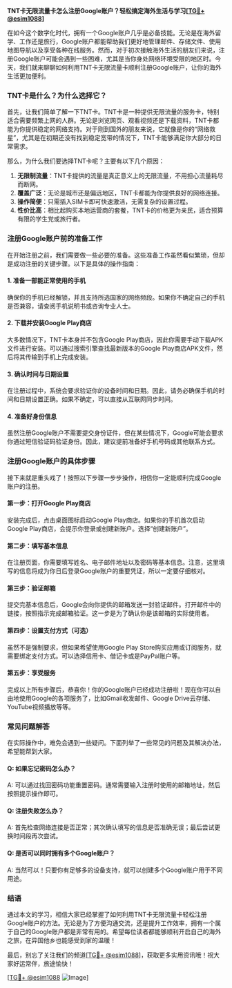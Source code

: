 **TNT卡无限流量卡怎么注册Google账户？轻松搞定海外生活与学习[[TG💪+ @esim1088](https://t.me/s/esim1088)]**

在如今这个数字化时代，拥有一个Google账户几乎是必备技能。无论是在海外留学、工作还是旅行，Google账户都能帮助我们更好地管理邮件、存储文件、使用地图导航以及享受各种在线服务。然而，对于初次接触海外生活的朋友们来说，注册Google账户可能会遇到一些困难，尤其是当你身处网络环境受限的地区时。今天，我们就来聊聊如何利用TNT卡无限流量卡顺利注册Google账户，让你的海外生活更加便利。

### TNT卡是什么？为什么选择它？

首先，让我们简单了解一下TNT卡。TNT卡是一种提供无限流量的服务卡，特别适合需要频繁上网的人群。无论是浏览网页、观看视频还是下载资料，TNT卡都能为你提供稳定的网络支持。对于刚到国外的朋友来说，它就像是你的“网络救星”，尤其是在初期还没有找到稳定宽带的情况下，TNT卡能够满足你大部分的日常需求。

那么，为什么我们要选择TNT卡呢？主要有以下几个原因：
1. **无限制流量**：TNT卡提供的流量是真正意义上的无限流量，不用担心流量耗尽而断网。
2. **覆盖广泛**：无论是城市还是偏远地区，TNT卡都能为你提供良好的网络连接。
3. **操作简便**：只需插入SIM卡即可快速激活，无需复杂的设置过程。
4. **性价比高**：相比起购买本地运营商的套餐，TNT卡的价格更为亲民，适合预算有限的学生党或旅行者。

### 注册Google账户前的准备工作

在开始注册之前，我们需要做一些必要的准备。这些准备工作虽然看似繁琐，但却是成功注册的关键步骤。以下是具体的操作指南：

#### 1. 准备一部能正常使用的手机
确保你的手机已经解锁，并且支持所选国家的网络频段。如果你不确定自己的手机是否兼容，请查阅手机说明书或咨询专业人士。

#### 2. 下载并安装Google Play商店
大多数情况下，TNT卡本身并不包含Google Play商店，因此你需要手动下载APK文件进行安装。可以通过搜索引擎查找最新版本的Google Play商店APK文件，然后将其传输到手机上完成安装。

#### 3. 确认时间与日期设置
在注册过程中，系统会要求验证你的设备时间和日期。因此，请务必确保手机的时间和日期设置正确。如果不确定，可以直接从互联网同步时间。

#### 4. 准备好身份信息
虽然注册Google账户不需要提交身份证件，但在某些情况下，Google可能会要求你通过短信验证码验证身份。因此，建议提前准备好手机号码或其他联系方式。

### 注册Google账户的具体步骤

接下来就是重头戏了！按照以下步骤一步步操作，相信你一定能顺利完成Google账户的注册。

#### 第一步：打开Google Play商店
安装完成后，点击桌面图标启动Google Play商店。如果你的手机首次启动Google Play商店，会提示你登录或创建新账户。选择“创建新账户”。

#### 第二步：填写基本信息
在注册页面，你需要填写姓名、电子邮件地址以及密码等基本信息。注意，这里填写的信息将成为你日后登录Google账户的重要凭证，所以一定要仔细核对。

#### 第三步：验证邮箱
提交完基本信息后，Google会向你提供的邮箱发送一封验证邮件。打开邮件中的链接，按照指示完成邮箱验证。这一步是为了确认你是该邮箱的实际使用者。

#### 第四步：设置支付方式（可选）
虽然不是强制要求，但如果希望使用Google Play Store购买应用或订阅服务，就需要绑定支付方式。可以选择信用卡、借记卡或是PayPal账户等。

#### 第五步：享受服务
完成以上所有步骤后，恭喜你！你的Google账户已经成功注册啦！现在你可以自由地使用Google的各项服务了，比如Gmail收发邮件、Google Drive云存储、YouTube视频播放等等。

### 常见问题解答

在实际操作中，难免会遇到一些疑问。下面列举了一些常见的问题及其解决办法，希望能帮到大家。

#### Q: 如果忘记密码怎么办？
A: 可以通过找回密码功能重置密码。通常需要输入注册时使用的邮箱地址，然后按照提示操作即可。

#### Q: 注册失败怎么办？
A: 首先检查网络连接是否正常；其次确认填写的信息是否准确无误；最后尝试更换时间段再次尝试。

#### Q: 是否可以同时拥有多个Google账户？
A: 当然可以！只要你有足够多的设备支持，就可以创建多个Google账户用于不同用途。

### 结语

通过本文的学习，相信大家已经掌握了如何利用TNT卡无限流量卡轻松注册Google账户的方法。无论是为了方便沟通交流，还是提升工作效率，拥有一个属于自己的Google账户都是非常有用的。希望每位读者都能够顺利开启自己的海外之旅，在异国他乡也能感受到家的温暖！

最后，别忘了关注我们的频道[[TG💪+ @esim1088](https://t.me/s/esim1088)]，获取更多实用资讯哦！祝大家好运常伴，旅途愉快！

[[TG💪+ @esim1088](https://t.me/s/esim1088) ![Image](https://i.postimg.cc/4NQfJmqS/Snipaste-2025-05-13-00-14-12.png)]
